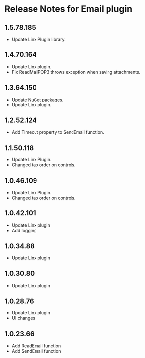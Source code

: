 # Release Notes for Email plugin
<a id="1_5_78_185"></a>
## 1.5.78.185
- Update Linx Plugin library.

<a id="1_4_70_164"></a>
## 1.4.70.164
- Update Linx plugin.
- Fix ReadMailPOP3 throws exception when saving attachments.
<a id="1_3_64_150"></a>
## 1.3.64.150
- Update NuGet packages.
- Update Linx plugin.
<a id="1_2_52_124"></a>
## 1.2.52.124
- Add Timeout property to SendEmail function.
<a id="1_1_50_118"></a>
## 1.1.50.118
- Update Linx Plugin.
- Changed tab order on controls.
<a id="1_0_46_109"></a>
## 1.0.46.109
- Update Linx Plugin.
- Changed tab order on controls.
<a id="1_0_42_101"></a>
## 1.0.42.101
- Update Linx plugin
- Add logging
<a id="1_0_34_88"></a>
## 1.0.34.88
- Update Linx plugin
<a id="1_0_30_80"></a>
## 1.0.30.80
- Update Linx plugin
<a id="1_0_28_76"></a>
## 1.0.28.76
- Update Linx plugin
- UI changes
<a id="1_0_23_66"></a>
## 1.0.23.66
- Add ReadEmail function
- Add SendEmail function
